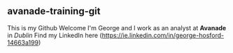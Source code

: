 ## avanade-training-git
This is my Github 
Welcome
I'm George and I work as an analyst at **Avanade** in *Dublin* 
Find my LinkedIn here (https://ie.linkedin.com/in/george-hosford-14663a199)
